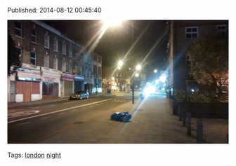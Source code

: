 


Published: 2014-08-12 00:45:40

![](94483495857-0.jpg)

Tags: [london](tag-london.md) [night](tag-night.md)
